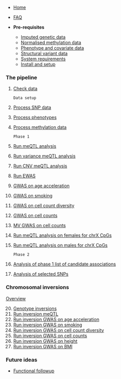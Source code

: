 - [Home](Home)
- [FAQ](FAQ)

- **Pre-requisites**
    - [Imputed genetic data](Imputed-genetic-data)
    - [Normalised methylation data](Normalised-methylation-data)
    - [Phenotype and covariate data](Phenotype-and-covariate-data)
    - [Structural variant data](Structural-variant-data)
    - [System requirements](System-requirements)
    - [Install and setup](Install-and-setup)

### The pipeline

1. [Check data](Check-data)

    ```
    Data setup
    ```

2. [Process SNP data](Process-SNP-data)
3. [Process phenotypes](Process-phenotypes)
4. [Process methylation data](Process-methylation-data)

    ```
    Phase 1
    ```

5. [Run meQTL analysis](Run-meQTL-analysis)
6. [Run variance meQTL analysis](Run-variance-meQTL-analysis)
7. [Run CNV meQTL analysis](Run-CNV-meQTL-analysis)
8. [Run EWAS](Perform-EWAS)
9. [GWAS on age acceleration](GWAS-on-age-acceleration)
10. [GWAS on smoking](GWAS-on-smoking)
11. [GWAS on cell count diversity](GWAS-on-cell-count-diversity)
12. [GWAS on cell counts](GWAS-on-cell-counts)
13. [MV GWAS on cell counts](MV-GWAS-cell-counts)
14. [Run meQTL analysis on females for chrX CpGs](Run-meQTL-analysis-on-females-for-chrX-CpGs)
15. [Run meQTL analysis on males for chrX CpGs](Run-meQTL-analysis-on-males-for-chrX-CpGs)

    ```
    Phase 2
    ```

16. [Analysis of phase 1 list of candidate associations](Analysis-of-phase-1-candidate-associations)
17. [Analysis of selected SNPs](Analysis-of-selected-SNPs)

### Chromosomal inversions

[Overview](Chromosomal-inversions-analysis)

20. [Genotype inversions](Genotype-inversions)
21. [Run inversion meQTL](inversion-meQTL)
22. [Run inversion GWAS on age acceleration](inversion-GWAS-on-age-acceleration)
23. [Run inversion GWAS on smoking](inversion-GWAS-on-smoking)
24. [Run inversion GWAS on cell count diversity](inversion-GWAS-on-cell-count-diversity)
25. [Run inversion GWAS on cell counts](inversion-GWAS-on-cell-counts)
26. [Run inversion GWAS on height](inversion-GWAS-on-height)
27. [Run inversion GWAS on BMI](inversion-GWAS-on-BMI)


### Future ideas
- [Functional followup](ideas)
